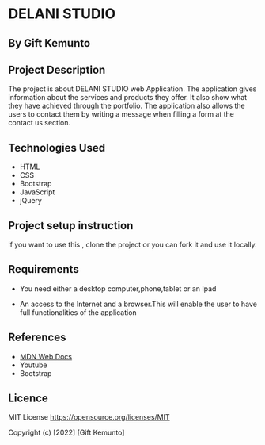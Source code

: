 # DELANI STUDIO
## By Gift Kemunto


## Project Description
The project is about DELANI STUDIO web Application. The application gives information about the services
and products they offer. It also show what they have achieved through the portfolio. The 
application also allows the users to contact them by writing a message when filling a form at the contact us section. 


 ## Technologies Used
* HTML 
* CSS  
* Bootstrap
* JavaScript
* jQuery

 ## Project setup instruction
 if you want to use this , clone the project or you can fork it and use it locally.

 
## Requirements

* You need either a desktop computer,phone,tablet or an Ipad

* An access to the Internet and a browser.This will enable the user to have full functionalities of the application


## References
* [MDN Web Docs](https://developer.mozilla.org/en-US/)
* Youtube
* Bootstrap

## Licence

MIT License https://opensource.org/licenses/MIT

Copyright (c) [2022] [Gift Kemunto] 
